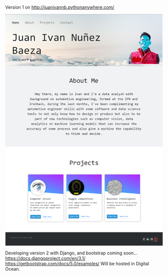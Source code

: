 Version 1 on http://juanivannb.pythonanywhere.com/


<img align="center" src="/Version1/img/version1.png">


Developing version 2 with Django, and bootstrap coming soon...
https://docs.djangoproject.com/en/3.1/
https://getbootstrap.com/docs/5.0/examples/
Will be hosted in Digital Ocean.
